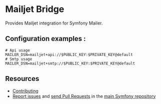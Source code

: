 Mailjet Bridge
==============

Provides Mailjet integration for Symfony Mailer.



Configuration examples :
---------

```dotenv
# Api usage
MAILER_DSN=mailjet+api://$PUBLIC_KEY:$PRIVATE_KEY@default
# Smtp usage
MAILER_DSN=mailjet+smtp://$PUBLIC_KEY:$PRIVATE_KEY@default
```

Resources
---------

  * [Contributing](https://symfony.com/doc/current/contributing/index.html)
  * [Report issues](https://github.com/symfony/symfony/issues) and
    [send Pull Requests](https://github.com/symfony/symfony/pulls)
    in the [main Symfony repository](https://github.com/symfony/symfony)
